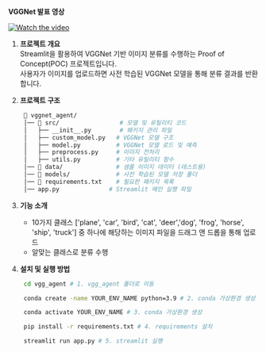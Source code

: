 **VGGNet 발표 영상**  

[![Watch the video](https://img.youtube.com/vi/Tj5xxUjR_bQ/0.jpg)](https://youtu.be/5jeWxRjBtSQ)

1. **프로젝트 개요**  
   Streamlit을 활용하여 VGGNet 기반 이미지 분류를 수행하는 Proof of Concept(POC) 프로젝트입니다.  
사용자가 이미지를 업로드하면 사전 학습된 VGGNet 모델을 통해 분류 결과를 반환합니다.   

2. **프로젝트 구조**  
   ```bash
    📂 vggnet_agent/
    │── 📂 src/                 # 모델 및 유틸리티 코드
    │   ├── __init__.py        # 패키지 관리 파일
    │   ├── custom_model.py   # VGGNet 모델 구조
    │   ├── model.py          # VGGNet 모델 로드 및 예측
    │   ├── preprocess.py     # 이미지 전처리
    │   ├── utils.py          # 기타 유틸리티 함수
    │── 📂 data/               # 샘플 이미지 데이터 (테스트용)
    │── 📂 models/             # 사전 학습된 모델 저장 폴더
    │── 📂 requirements.txt    # 필요한 패키지 목록
    │── app.py              # Streamlit 메인 실행 파일

   ``` 

3. **기능 소개**  
   - 10가지 클래스 ['plane', 'car', 'bird', 'cat', 'deer','dog', 'frog', 'horse', 'ship', 'truck'] 중 하나에 해당하는 이미지 파일을 드래그 앤 드롭을 통해 업로드
   - 알맞는 클래스로 분류 수행

4. **설치 및 실행 방법**  
   ```bash
    cd vgg_agent # 1. vgg_agent 폴더로 이동 

    conda create -name YOUR_ENV_NAME python=3.9 # 2. conda 가상환경 생성
   
    conda activate YOUR_ENV_NAME # 3. conda 가상환경 생성

    pip install -r requirements.txt # 4. requirements 설치 

    streamlit run app.py # 5. streamlit 실행
   ```
